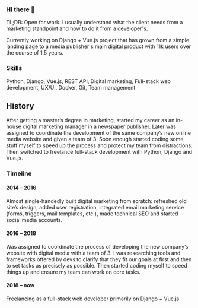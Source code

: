 ### Hi there 👋

TL;DR: Open for work. I usually understand what the client needs from a marketing standpoint and how to do it from a developer's.

Currently working on Django + Vue.js project that has grown from a simple landing page to a media publisher's main digital product with 11k users over the course of 1.5 years.

### Skills
Python, Django, Vue.js, REST API, Digital marketing, Full-stack web development, UX/UI, Docker, Git, Team management

## History
After getting a master’s degree in marketing, started my career as an in-house digital marketing manager in a newspaper publisher. Later was assigned to coordinate the development of the same company’s new online media website and given a team of 3. Soon enough started coding some stuff myself to speed up the process and protect my team from distractions. Then switched to freelance full-stack development with Python, Django and Vue.js.

### Timeline
#### 2014 – 2016
Almost single-handedly built digital marketing from scratch: refreshed old site’s design, added user registration, integrated email marketing service (forms, triggers, mail templates, etc.), made technical SEO and started social media accounts.

#### 2016 – 2018
Was assigned to coordinate the process of developing the new company’s website with digital media with a team of 3. I was researching tools and frameworks offered by devs to clarify that they fit our goals at first and then to set tasks as precisely as possible. Then started coding myself to speed things up and ensure my team can work on core tasks.

#### 2018 – now
Freelancing as a full-stack web developer primarily on Django + Vue.js


<!--
**vladimir-dobrovolsky/vladimir-dobrovolsky** is a ✨ _special_ ✨ repository because its `README.md` (this file) appears on your GitHub profile.

Here are some ideas to get you started:

- 🔭 I’m currently working on ...
- 🌱 I’m currently learning ...
- 👯 I’m looking to collaborate on ...
- 🤔 I’m looking for help with ...
- 💬 Ask me about ...
- 📫 How to reach me: ...
- 😄 Pronouns: ...
- ⚡ Fun fact: ...
-->
